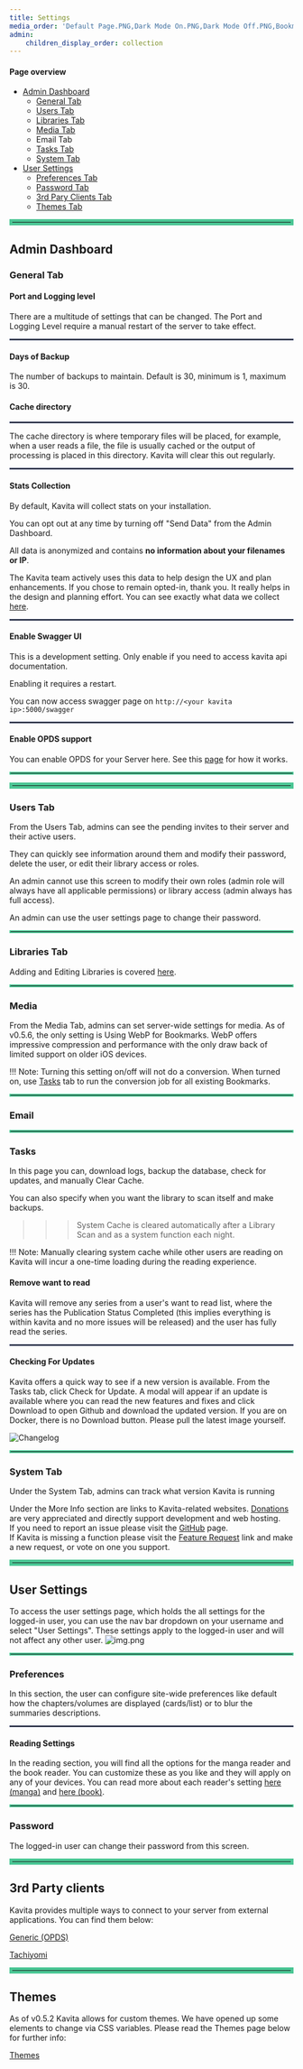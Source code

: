 ```yaml
---
title: Settings
media_order: 'Default Page.PNG,Dark Mode On.PNG,Dark Mode Off.PNG,Bookmarks.PNG,Kavita new Admin page settings.PNG,CheckForUpdate.PNG,Changelog.PNG,Admin Dashboard.PNG'
admin:
    children_display_order: collection
---
```


#### Page overview

- [Admin Dashboard](#admin-dashboard)
  - [General Tab](#general-tab)
  - [Users Tab](#users-tab)
  - [Libraries Tab](#libraries-tab)
  - [Media Tab](#media-tab)
  - Email Tab
  - [Tasks Tab](#tasks)
  - [System Tab](#system-tab)
- [User Settings](#user-settings)
  - [Preferences Tab](#preferences)
  - [Password Tab](#password)
  - [3rd Pary Clients Tab](#3rd-party-clients)
  - [Themes Tab](#themes)

<hr style="border:5px solid #4ac694"> </hr>

## Admin Dashboard
### General Tab 

#### Port and Logging level 
There are a multitude of settings that can be changed. The Port and Logging Level require a manual restart of the server to take effect.

<hr style="border:1px solid #465176">

#### Days of Backup
The number of backups to maintain. Default is 30, minimum is 1, maximum is 30.
#### Cache directory

<hr style="border:1px solid #465176">

The cache directory is where temporary files will be placed, for example, when a user reads a file, the file is usually cached or the output of processing is placed in this directory. Kavita will clear this out regularly.

<hr style="border:1px solid #465176">

#### Stats Collection

By default, Kavita will collect stats on your installation.

You can opt out at any time by turning off "Send Data" from the Admin Dashboard. 

All data is anonymized and contains **no information about your filenames or IP**.

The Kavita team actively uses this data to help design the UX and plan enhancements. If you chose to remain opted-in, thank you. It really helps in the design and planning effort. You can see exactly what data we collect [here](https://github.com/Kareadita/KavitaStats/blob/main/KavitaStats/Entities/StatRecord.cs).

<hr style="border:1px solid #465176">

#### Enable Swagger UI

This is a development setting. Only enable if you need to access kavita api documentation. 

Enabling it requires a restart.

You can now access swagger page on `http://<your kavita ip>:5000/swagger`

<hr style="border:1px solid #465176">

#### Enable OPDS support

You can enable OPDS for your Server here. See this [page](https://wiki.kavitareader.com/en/guides/settings/opds) for how it works.

<hr style="border:2px solid #4ac694"> </hr>

<hr style="border:5px solid #4ac694"> </hr>

### Users Tab
From the Users Tab, admins can see the pending invites to their server and their active users. 

They can quickly see information around them and modify their password, delete the user, or edit their library access or roles.

An admin cannot use this screen to modify their own roles (admin role will always have all applicable permissions) or library access (admin always has full access).

An admin can use the user settings page to change their password.


<hr style="border:2px solid #4ac694"> </hr>

### Libraries Tab
Adding and Editing Libraries is covered [here](https://wiki.kavitareader.com/en/guides/first-time-setup#adding-a-library-to-kavita).

<hr style="border:2px solid #4ac694"> </hr>

### Media
From the Media Tab, admins can set server-wide settings for media. As of v0.5.6, the only setting is Using WebP for Bookmarks. WebP offers impressive compression and performance with the only draw back of limited support on older iOS devices.

!!! Note: Turning this setting on/off will not do a conversion. When turned on, use [Tasks](#tasks-tab) tab to run the conversion job for all existing Bookmarks.
<hr style="border:2px solid #4ac694"> </hr>

### Email

<hr style="border:2px solid #4ac694"> </hr>

### Tasks
In this page you can, download logs, backup the database, check for updates, and manually Clear Cache. 

You can also specify when you want the library to scan itself and make backups.
 >>>System Cache is cleared automatically after a Library Scan and as a system function each night.

!!! Note: Manually clearing system cache while other users are reading on Kavita will incur a one-time loading during the reading experience.

#### Remove want to read
Kavita will remove any series from a user's want to read list, where the series has the Publication Status Completed (this implies everything is within kavita and no more issues will be released) and the user has fully read the series.

<hr style="border:1px solid #465176">

#### Checking For Updates
Kavita offers a quick way to see if a new version is available. From the Tasks tab, click Check for Update. A modal will appear if an update is available where you can read the new features and fixes and click Download to open Github and download the updated version. If you are on Docker, there is no Download button. Please pull the latest image yourself. 

![Changelog](Changelog.PNG "Changelog")

<hr style="border:2px solid #4ac694"> </hr>

### System Tab
Under the System Tab, admins can track what version Kavita is running

Under the More Info section are links to Kavita-related websites. [Donations](https://opencollective.com/kavita) are very appreciated and directly support development and web hosting.<br/>If you need to report an issue please visit the [GitHub](https://github.com/Kareadita/Kavita/issues) page.<br/>If Kavita is missing a function please visit the [Feature Request](https://feats.kavitareader.com/) link and make a new request, or vote on one you support.  

<hr style="border:5px solid #4ac694"> </hr>

## User Settings
To access the user settings page, which holds the all settings for the logged-in user, you can use the nav bar dropdown on your username and select "User Settings". These settings apply to the logged-in user and will not affect any other user.
![img.png](user_settings_page.png)

<hr style="border:2px solid #4ac694">

### Preferences
In this section, the user can configure site-wide preferences like default how the chapters/volumes are displayed (cards/list) or to blur the summaries descriptions.

<hr style="border:1px solid #465176">

#### Reading Settings
In the reading section, you will find all the options for the manga reader and the book reader. You can customize these as you like and they will apply on any of your devices. You can read more about each reader's setting [here (manga)](https://wiki.kavitareader.com/guides/webreader) and [here (book)](https://wiki.kavitareader.com/guides/bookreader).

<hr style="border:2px solid #4ac694">

### Password
The logged-in user can change their password from this screen.

<hr style="border:5px solid #4ac694"> </hr>

## 3rd Party clients
Kavita provides multiple ways to connect to your server from external applications. You can find them below:

[Generic (OPDS)](./opds)

[Tachiyomi](../06.misc/tachiyomi)
<hr style="border:5px solid #4ac694"> </hr>

## Themes
As of v0.5.2 Kavita allows for custom themes. We have opened up some elements to change via CSS variables. Please read the Themes page below for further info:

[Themes](./themes)
